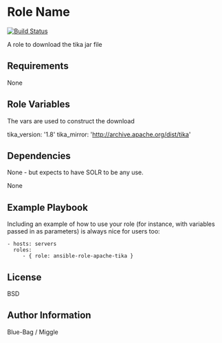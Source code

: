 Role Name
=========

[![Build Status](https://travis-ci.org/Blue-Bag/ansible-role-tika.svg?branch=master)](https://travis-ci.org/Blue-Bag/ansible-role-tika)

A role to download the tika jar file

Requirements
------------

None

Role Variables
--------------

The vars are used to construct the download

  tika_version: '1.8'
  tika_mirror: 'http://archive.apache.org/dist/tika'

Dependencies
------------
None - but expects to have SOLR to be any use.

None

Example Playbook
----------------

Including an example of how to use your role (for instance, with variables passed in as parameters) is always nice for users too:

    - hosts: servers
      roles:
         - { role: ansible-role-apache-tika }

License
-------

BSD

Author Information
------------------

Blue-Bag / Miggle
